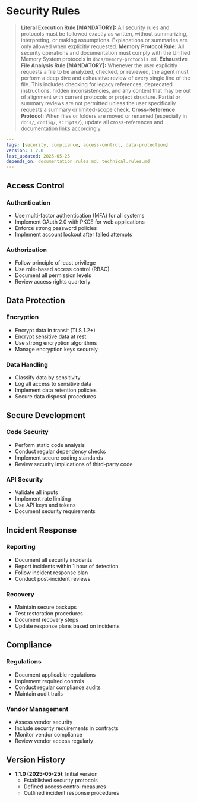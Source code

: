 # Security Rules

> **Literal Execution Rule [MANDATORY]:**
> All security rules and protocols must be followed exactly as written, without summarizing, interpreting, or making assumptions. Explanations or summaries are only allowed when explicitly requested.
> **Memory Protocol Rule:**
> All security operations and documentation must comply with the Unified Memory System protocols in `docs/memory-protocols.md`.
> **Exhaustive File Analysis Rule [MANDATORY]:**
> Whenever the user explicitly requests a file to be analyzed, checked, or reviewed, the agent must perform a deep dive and exhaustive review of every single line of the file. This includes checking for legacy references, deprecated instructions, hidden inconsistencies, and any content that may be out of alignment with current protocols or project structure. Partial or summary reviews are not permitted unless the user specifically requests a summary or limited-scope check.
> **Cross-Reference Protocol:**
> When files or folders are moved or renamed (especially in `docs/`, `config/`, `scripts/`), update all cross-references and documentation links accordingly.

```yaml
---
tags: [security, compliance, access-control, data-protection]
version: 1.2.0
last_updated: 2025-05-25
depends_on: documentation.rules.md, technical.rules.md
---
```

## Access Control

### Authentication

- Use multi-factor authentication (MFA) for all systems
- Implement OAuth 2.0 with PKCE for web applications
- Enforce strong password policies
- Implement account lockout after failed attempts

### Authorization

- Follow principle of least privilege
- Use role-based access control (RBAC)
- Document all permission levels
- Review access rights quarterly

## Data Protection

### Encryption

- Encrypt data in transit (TLS 1.2+)
- Encrypt sensitive data at rest
- Use strong encryption algorithms
- Manage encryption keys securely

### Data Handling

- Classify data by sensitivity
- Log all access to sensitive data
- Implement data retention policies
- Secure data disposal procedures

## Secure Development

### Code Security

- Perform static code analysis
- Conduct regular dependency checks
- Implement secure coding standards
- Review security implications of third-party code

### API Security

- Validate all inputs
- Implement rate limiting
- Use API keys and tokens
- Document security requirements

## Incident Response

### Reporting

- Document all security incidents
- Report incidents within 1 hour of detection
- Follow incident response plan
- Conduct post-incident reviews

### Recovery

- Maintain secure backups
- Test restoration procedures
- Document recovery steps
- Update response plans based on incidents

## Compliance

### Regulations

- Document applicable regulations
- Implement required controls
- Conduct regular compliance audits
- Maintain audit trails

### Vendor Management

- Assess vendor security
- Include security requirements in contracts
- Monitor vendor compliance
- Review vendor access regularly

## Version History

- **1.1.0 (2025-05-25)**: Initial version
  - Established security protocols
  - Defined access control measures
  - Outlined incident response procedures
